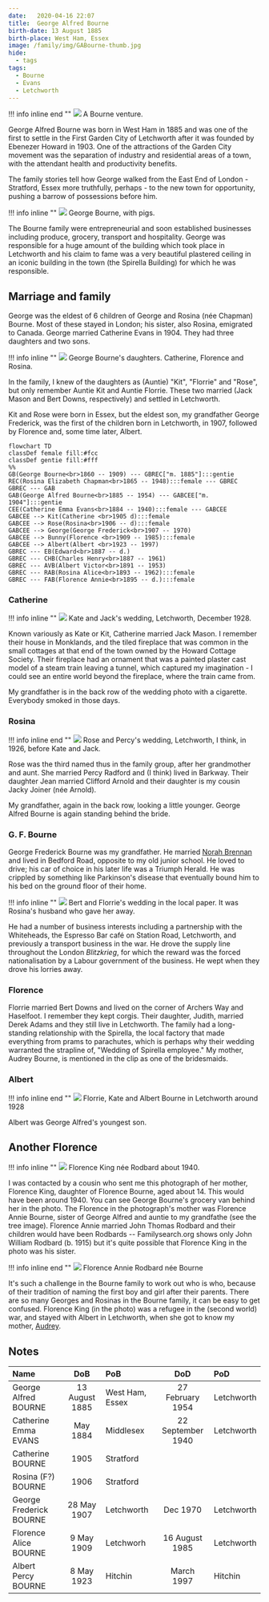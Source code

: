 ```yaml
---
date:   2020-04-16 22:07
title:  George Alfred Bourne
birth-date: 13 August 1885
birth-place: West Ham, Essex
image: /family/img/GABourne-thumb.jpg
hide:
  - tags
tags:
  - Bourne
  - Evans
  - Letchworth
---
```


!!! info inline end ""
    ![](/family/img/G-Bourne-lorry.jpg)
    A Bourne venture.

George Alfred Bourne was born in West Ham in 1885 and was one of the first to settle in the First Garden City of Letchworth after it was founded by Ebenezer Howard in 1903. One of the attractions of the Garden City movement was the separation of industry and residential areas of a town, with the attendant health and productivity benefits.

The family stories tell how George walked from the East End of London - Stratford, Essex more truthfully, perhaps - to the new town for opportunity, pushing a barrow of possessions before him. 

!!! info inline ""
    ![](/family/img/George-Bourne-pigs.jpg)
    George Bourne, with pigs.

The Bourne family were entrepreneurial and soon established businesses including produce, grocery, transport and hospitality. George was responsible for a huge amount of the building which took place in Letchworth and his claim to fame was a very beautiful plastered ceiling in an iconic building in the town (the Spirella Building) for which  he was responsible.

## Marriage and family

George was the eldest of 6 children of George and Rosina (née Chapman) Bourne. Most of these stayed in London; his sister, also Rosina, emigrated to Canada. George married Catherine Evans in 1904. They had three daughters and two sons.

!!! info inline  ""
    ![](/family/img/George-Bourne-daughters.jpg)
    George Bourne's daughters. Catherine, Florence and Rosina. 
    
In the family, I knew of the daughters as (Auntie) "Kit", "Florrie" and "Rose", but only remember Auntie Kit and Auntie Florrie. These two married (Jack Mason and Bert Downs, respectively) and settled in Letchworth.

Kit and Rose were born in Essex, but the eldest son, my grandfather George Frederick, was the first of the children born in Letchworth, in 1907, followed by Florence and, some time later, Albert.

``` mermaid
flowchart TD
classDef female fill:#fcc
classDef gentie fill:#fff
%%
GB(George Bourne<br>1860 -- 1909) --- GBREC["m. 1885"]:::gentie
REC(Rosina Elizabeth Chapman<br>1865 -- 1948):::female --- GBREC
GBREC --- GAB
GAB(George Alfred Bourne<br>1885 -- 1954) --- GABCEE["m. 1904"]:::gentie
CEE(Catherine Emma Evans<br>1884 -- 1940):::female --- GABCEE
GABCEE --> Kit(Catherine <br>1905 d):::female
GABCEE --> Rose(Rosina<br>1906 -- d):::female 
GABCEE --> George(George Frederick<br>1907 -- 1970) 
GABCEE --> Bunny(Florence <br>1909 -- 1985):::female
GABCEE --> Albert(Albert <br>1923 -- 1997) 
GBREC --- EB(Edward<br>1887 -- d.)
GBREC --- CHB(Charles Henry<br>1887 -- 1961)
GBREC --- AVB(Albert Victor<br>1891 -- 1953)
GBREC --- RAB(Rosina Alice<br>1893 -- 1962):::female
GBREC --- FAB(Florence Annie<br>1895 -- d.):::female
```

### Catherine

!!! info inline ""
    ![](/family/img/KateJackWeddingLetchworth.jpg)
    Kate and Jack's wedding, Letchworth, December 1928.

Known variously as Kate or Kit, Catherine married Jack Mason. I remember their house in Monklands, and the tiled fireplace that was common in the small cottages at that end of the town owned by the Howard Cottage Society. Their fireplace had an ornament that was a painted plaster cast model of a steam train leaving a tunnel, which captured my imagination - I could see an entire world beyond the fireplace, where the train came from.

My grandfather is in the back row of the wedding photo with a cigarette. Everybody smoked in those days.

### Rosina

!!! info inline end ""
    ![](/family/img/Rose-Percy-Wedding-Letchworth.jpg)
    Rose and Percy's wedding, Letchworth, I think, in 1926, before Kate and Jack. 
    
Rose was the third named thus in the family group, after her grandmother and aunt. She married Percy Radford and (I think) lived in Barkway. Their daughter Jean married Clifford Arnold and their daughter is my cousin Jacky Joiner (née Arnold).

My grandfather, again in the back row, looking a little younger. George Alfred Bourne is again standing behind the bride.


### G. F. Bourne

George Frederick Bourne was my grandfather. He married [Norah Brennan](1903-06-13-Norah-Brennan.md) and lived in Bedford Road, opposite to my old junior school. He loved to drive; his car of choice in his later life was a Triumph Herald. He was crippled by something like Parkinson's disease that eventually bound him to his bed on the ground floor of their home.

!!! info inline  ""
    ![](/family/img/FlorenceBertDownsWeddingClipping.jpg)
    Bert and Florrie's wedding in the local paper. It was Rosina's husband who gave her away.

He had a number of business interests including a partnership with the Whiteheads, the Espresso Bar café on Station Road, Letchworth, and previously a transport business in the war. He drove the supply line throughout the London *Blitzkrieg*, for which the reward was the forced nationalisation by a Labour government of the business. He wept when they drove his lorries away.

### Florence
Florrie married Bert Downs and lived on the corner of Archers Way and Haselfoot. I remember they kept corgis. Their daughter, Judith, married Derek Adams and they still live in Letchworth. The family had a long-standing relationship with the Spirella, the local factory that made everything from prams to parachutes, which is perhaps why their wedding warranted the strapline of, "Wedding of Spirella employee." My mother, Audrey Bourne, is mentioned in the clip as one of the bridesmaids.

### Albert

!!! info inline end ""
    ![](/family/img/Kate-Albert-Florrie.jpg)
    Florrie, Kate and Albert Bourne in Letchworth around 1928

Albert was George Alfred's youngest son.

## Another Florence

!!! info inline  ""
    ![](/family/img/Florence-King.jpg)
    Florence King née Rodbard about 1940.

I was contacted by a cousin who sent me this photograph of her mother, Florence King, daughter of Florence Bourne, aged about 14. This would have been around 1940. You can see George Bourne's grocery van behind her in the photo. The Florence in the photograph's mother was Florence Annie Bourne, sister of George Alfred  and auntie to my grandfathe (see the tree image). Florence Annie married John Thomas Rodbard and their children would have been Rodbards -- Familysearch.org shows only John William Rodbard (b. 1915) but it's quite possible that Florence King in the photo was his sister.

!!! info inline  end ""
    ![](/family/img/FlorenceAnnie-GFB.png)
    Florence Annie Rodbard née Bourne
 
It's such a challenge in the Bourne family to work out who is who, because of their tradition of naming the first boy and girl after their parents. There are so many Georges and Rosinas in the Bourne family, it can be easy to get confused. Florence King (in the photo) was a refugee in the (second world) war, and stayed with Albert in Letchworth, when she got to know my mother, [Audrey](1930-06-07-Audrey-Bourne.md).

## Notes

Name|DoB|PoB|DoD|PoD
:---|:-:|:--|:-:|:--
George Alfred BOURNE|13 August 1885|West Ham, Essex|27 February 1954|Letchworth
Catherine Emma EVANS|May 1884|Middlesex|22 September 1940|Letchworth
Catherine BOURNE|1905|Stratford|
Rosina (F?) BOURNE|1906|Stratford|
George Frederick BOURNE|28 May 1907|Letchworth|Dec 1970|Letchworth
Florence Alice BOURNE|9 May 1909|Letchworh|16 August 1985|Letchworth
Albert Percy BOURNE|8 May 1923|Hitchin|March 1997|Hitchin